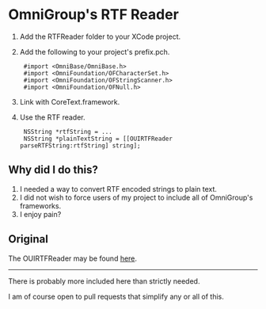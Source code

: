# OmniGroup's RTF Reader 

1. Add the RTFReader folder to your XCode project.

2. Add the following to your project's prefix.pch.

        #import <OmniBase/OmniBase.h>
        #import <OmniFoundation/OFCharacterSet.h>
        #import <OmniFoundation/OFStringScanner.h>
        #import <OmniFoundation/OFNull.h>

3. Link with CoreText.framework.

4. Use the RTF reader.

        NSString *rtfString = ...
        NSString *plainTextString = [[OUIRTFReader parseRTFString:rtfString] string];

## Why did I do this?

1. I needed a way to convert RTF encoded strings to plain text.
2. I did not wish to force users of my project to include all of OmniGroup's
   frameworks.
3. I enjoy pain?

## Original

The OUIRTFReader may be found [here](https://github.com/omnigroup/OmniGroup/tree/master/Frameworks/OmniUI/iPad/RTF).

---

There is probably more included here than strictly needed.

I am of course open to pull requests that simplify any or all of this.
